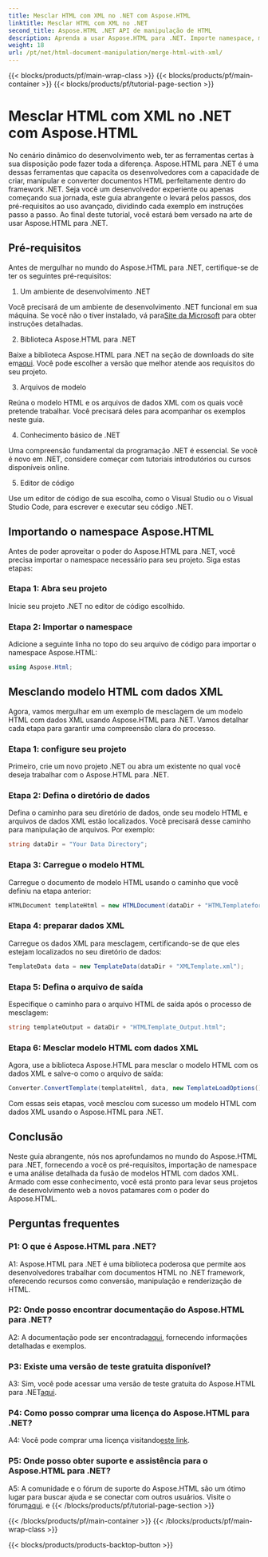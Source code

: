```yaml
---
title: Mesclar HTML com XML no .NET com Aspose.HTML
linktitle: Mesclar HTML com XML no .NET
second_title: Aspose.HTML .NET API de manipulação de HTML
description: Aprenda a usar Aspose.HTML para .NET. Importe namespace, mescle HTML com XML e aprimore suas habilidades de desenvolvimento web com este guia abrangente.
weight: 18
url: /pt/net/html-document-manipulation/merge-html-with-xml/
---
```


{{< blocks/products/pf/main-wrap-class >}}
{{< blocks/products/pf/main-container >}}
{{< blocks/products/pf/tutorial-page-section >}}

# Mesclar HTML com XML no .NET com Aspose.HTML


No cenário dinâmico do desenvolvimento web, ter as ferramentas certas à sua disposição pode fazer toda a diferença. Aspose.HTML para .NET é uma dessas ferramentas que capacita os desenvolvedores com a capacidade de criar, manipular e converter documentos HTML perfeitamente dentro do framework .NET. Seja você um desenvolvedor experiente ou apenas começando sua jornada, este guia abrangente o levará pelos passos, dos pré-requisitos ao uso avançado, dividindo cada exemplo em instruções passo a passo. Ao final deste tutorial, você estará bem versado na arte de usar Aspose.HTML para .NET.

## Pré-requisitos

Antes de mergulhar no mundo do Aspose.HTML para .NET, certifique-se de ter os seguintes pré-requisitos:

1. Um ambiente de desenvolvimento .NET

Você precisará de um ambiente de desenvolvimento .NET funcional em sua máquina. Se você não o tiver instalado, vá para[Site da Microsoft](https://docs.microsoft.com/en-us/dotnet/core/install/) para obter instruções detalhadas.

2. Biblioteca Aspose.HTML para .NET

 Baixe a biblioteca Aspose.HTML para .NET na seção de downloads do site em[aqui](https://releases.aspose.com/html/net/). Você pode escolher a versão que melhor atende aos requisitos do seu projeto.

3. Arquivos de modelo

Reúna o modelo HTML e os arquivos de dados XML com os quais você pretende trabalhar. Você precisará deles para acompanhar os exemplos neste guia.

4. Conhecimento básico de .NET

Uma compreensão fundamental da programação .NET é essencial. Se você é novo em .NET, considere começar com tutoriais introdutórios ou cursos disponíveis online.

5. Editor de código

Use um editor de código de sua escolha, como o Visual Studio ou o Visual Studio Code, para escrever e executar seu código .NET.

## Importando o namespace Aspose.HTML

Antes de poder aproveitar o poder do Aspose.HTML para .NET, você precisa importar o namespace necessário para seu projeto. Siga estas etapas:

### Etapa 1: Abra seu projeto

Inicie seu projeto .NET no editor de código escolhido.

### Etapa 2: Importar o namespace

Adicione a seguinte linha no topo do seu arquivo de código para importar o namespace Aspose.HTML:

```csharp
using Aspose.Html;
```

## Mesclando modelo HTML com dados XML

Agora, vamos mergulhar em um exemplo de mesclagem de um modelo HTML com dados XML usando Aspose.HTML para .NET. Vamos detalhar cada etapa para garantir uma compreensão clara do processo.

### Etapa 1: configure seu projeto

Primeiro, crie um novo projeto .NET ou abra um existente no qual você deseja trabalhar com o Aspose.HTML para .NET.

### Etapa 2: Defina o diretório de dados

Defina o caminho para seu diretório de dados, onde seu modelo HTML e arquivos de dados XML estão localizados. Você precisará desse caminho para manipulação de arquivos. Por exemplo:

```csharp
string dataDir = "Your Data Directory";
```

### Etapa 3: Carregue o modelo HTML

Carregue o documento de modelo HTML usando o caminho que você definiu na etapa anterior:

```csharp
HTMLDocument templateHtml = new HTMLDocument(dataDir + "HTMLTemplateforXML.html");
```

### Etapa 4: preparar dados XML

Carregue os dados XML para mesclagem, certificando-se de que eles estejam localizados no seu diretório de dados:

```csharp
TemplateData data = new TemplateData(dataDir + "XMLTemplate.xml");
```

### Etapa 5: Defina o arquivo de saída

Especifique o caminho para o arquivo HTML de saída após o processo de mesclagem:

```csharp
string templateOutput = dataDir + "HTMLTemplate_Output.html";
```

### Etapa 6: Mesclar modelo HTML com dados XML

Agora, use a biblioteca Aspose.HTML para mesclar o modelo HTML com os dados XML e salve-o como o arquivo de saída:

```csharp
Converter.ConvertTemplate(templateHtml, data, new TemplateLoadOptions(), templateOutput);
```

Com essas seis etapas, você mesclou com sucesso um modelo HTML com dados XML usando o Aspose.HTML para .NET.

## Conclusão

Neste guia abrangente, nós nos aprofundamos no mundo do Aspose.HTML para .NET, fornecendo a você os pré-requisitos, importação de namespace e uma análise detalhada da fusão de modelos HTML com dados XML. Armado com esse conhecimento, você está pronto para levar seus projetos de desenvolvimento web a novos patamares com o poder do Aspose.HTML.

## Perguntas frequentes

### P1: O que é Aspose.HTML para .NET?

A1: Aspose.HTML para .NET é uma biblioteca poderosa que permite aos desenvolvedores trabalhar com documentos HTML no .NET framework, oferecendo recursos como conversão, manipulação e renderização de HTML.

### P2: Onde posso encontrar documentação do Aspose.HTML para .NET?

 A2: A documentação pode ser encontrada[aqui](https://reference.aspose.com/html/net/), fornecendo informações detalhadas e exemplos.

### P3: Existe uma versão de teste gratuita disponível?

 A3: Sim, você pode acessar uma versão de teste gratuita do Aspose.HTML para .NET[aqui](https://releases.aspose.com/).

### P4: Como posso comprar uma licença do Aspose.HTML para .NET?

 A4: Você pode comprar uma licença visitando[este link](https://purchase.aspose.com/buy).

### P5: Onde posso obter suporte e assistência para o Aspose.HTML para .NET?

 A5: A comunidade e o fórum de suporte do Aspose.HTML são um ótimo lugar para buscar ajuda e se conectar com outros usuários. Visite o fórum[aqui](https://forum.aspose.com/).
e
{{< /blocks/products/pf/tutorial-page-section >}}

{{< /blocks/products/pf/main-container >}}
{{< /blocks/products/pf/main-wrap-class >}}

{{< blocks/products/products-backtop-button >}}
